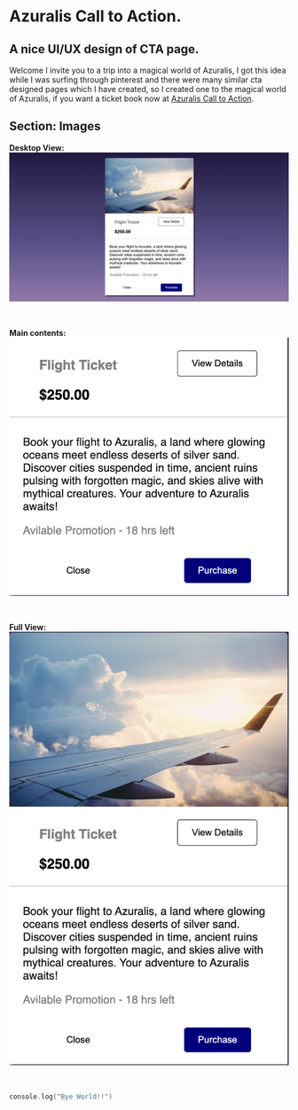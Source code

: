# Azuralis Call to Action.

## A nice UI/UX design of CTA page.

Welcome I invite you to a trip into a magical world of Azuralis, I got this idea while I was surfing through pinterest and there were many similar cta designed pages which I have created, so I created one to the magical world of Azuralis, if you want a ticket book now at [Azuralis Call to Action](https://bookflightswithazuralis.netlify.app/).

## Section: Images

 **Desktop View:**
![Code screenshot](codeSS.png)  

<br>

 **Main contents:**
![Code screenshot](codeDet.png) 

<br>

 **Full View:**
![Code screenshot](codeFull.png)

<br>

```c
console.log("Bye World!!")
